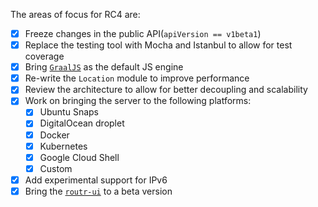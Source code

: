 The areas of focus for RC4 are:

- [x] Freeze changes in the public API(`apiVersion == v1beta1`)
- [x] Replace the testing tool with Mocha and Istanbul to allow for test coverage
- [x] Bring [`GraalJS`](https://www.graalvm.org) as the default JS engine
- [x] Re-write the `Location` module to improve performance
- [x] Review the architecture to allow for better decoupling and scalability
- [x] Work on bringing the server to the following platforms:
    - [x] Ubuntu Snaps
    - [x] DigitalOcean droplet
    - [x] Docker
    - [x] Kubernetes
    - [x] Google Cloud Shell
    - [x] Custom
- [x] Add experimental support for IPv6
- [x] Bring the [`routr-ui`](https://github.com/fonoster/routr-ui) to a beta version
